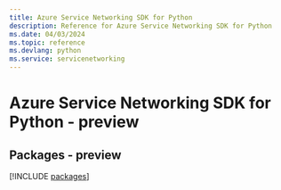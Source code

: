 ```yaml
---
title: Azure Service Networking SDK for Python
description: Reference for Azure Service Networking SDK for Python
ms.date: 04/03/2024
ms.topic: reference
ms.devlang: python
ms.service: servicenetworking
---
```

# Azure Service Networking SDK for Python - preview
## Packages - preview
[!INCLUDE [packages](service-networking-index.md)]